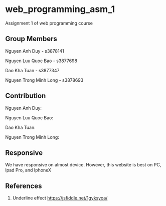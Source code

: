# web_programming_asm_1
Assignment 1 of web programming course 

## Group Members

Nguyen Anh Duy - s3878141

Nguyen Luu Quoc Bao - s3877698

Dao Kha Tuan - s3877347

Nguyen Trong Minh Long - s3878693

## Contribution

Nguyen Anh Duy:

Nguyen Luu Quoc Bao:

Dao Kha Tuan:

Nguyen Trong Minh Long:


## Responsive
We have responsive on almost device. 
However, this website is best on PC, Ipad Pro, and IphoneX

## References
1. Underline effect
https://jsfiddle.net/1gyksyoa/

